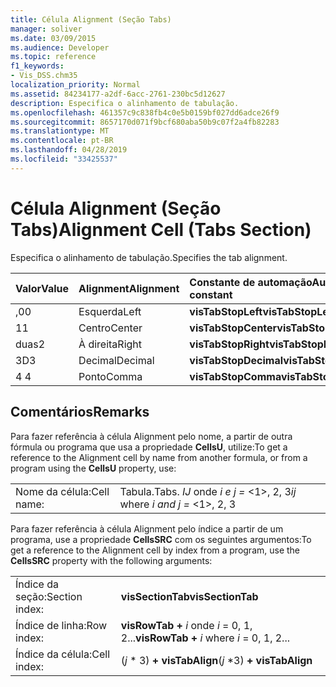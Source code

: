 ```yaml
---
title: Célula Alignment (Seção Tabs)
manager: soliver
ms.date: 03/09/2015
ms.audience: Developer
ms.topic: reference
f1_keywords:
- Vis_DSS.chm35
localization_priority: Normal
ms.assetid: 84234177-a2df-6acc-2761-230bc5d12627
description: Especifica o alinhamento de tabulação.
ms.openlocfilehash: 461357c9c838fb4c0e5b0159bf027dd6adce26f9
ms.sourcegitcommit: 8657170d071f9bcf680aba50b9c07f2a4fb82283
ms.translationtype: MT
ms.contentlocale: pt-BR
ms.lasthandoff: 04/28/2019
ms.locfileid: "33425537"
---
```

# <a name="alignment-cell-tabs-section"></a><span data-ttu-id="89199-103">Célula Alignment (Seção Tabs)</span><span class="sxs-lookup"><span data-stu-id="89199-103">Alignment Cell (Tabs Section)</span></span>

<span data-ttu-id="89199-104">Especifica o alinhamento de tabulação.</span><span class="sxs-lookup"><span data-stu-id="89199-104">Specifies the tab alignment.</span></span>
  
|<span data-ttu-id="89199-105">**Valor**</span><span class="sxs-lookup"><span data-stu-id="89199-105">**Value**</span></span>|<span data-ttu-id="89199-106">**Alignment**</span><span class="sxs-lookup"><span data-stu-id="89199-106">**Alignment**</span></span>|<span data-ttu-id="89199-107">**Constante de automação**</span><span class="sxs-lookup"><span data-stu-id="89199-107">**Automation constant**</span></span>|
|:-----|:-----|:-----|
| <span data-ttu-id="89199-108">,0</span><span class="sxs-lookup"><span data-stu-id="89199-108">0</span></span>  <br/> | <span data-ttu-id="89199-109">Esquerda</span><span class="sxs-lookup"><span data-stu-id="89199-109">Left</span></span>  <br/> |<span data-ttu-id="89199-110">**visTabStopLeft**</span><span class="sxs-lookup"><span data-stu-id="89199-110">**visTabStopLeft**</span></span> <br/> |
| <span data-ttu-id="89199-111">1</span><span class="sxs-lookup"><span data-stu-id="89199-111">1</span></span>  <br/> | <span data-ttu-id="89199-112">Centro</span><span class="sxs-lookup"><span data-stu-id="89199-112">Center</span></span>  <br/> |<span data-ttu-id="89199-113">**visTabStopCenter**</span><span class="sxs-lookup"><span data-stu-id="89199-113">**visTabStopCenter**</span></span> <br/> |
| <span data-ttu-id="89199-114">duas</span><span class="sxs-lookup"><span data-stu-id="89199-114">2</span></span>  <br/> | <span data-ttu-id="89199-115">À direita</span><span class="sxs-lookup"><span data-stu-id="89199-115">Right</span></span>  <br/> |<span data-ttu-id="89199-116">**visTabStopRight**</span><span class="sxs-lookup"><span data-stu-id="89199-116">**visTabStopRight**</span></span> <br/> |
| <span data-ttu-id="89199-117">3D</span><span class="sxs-lookup"><span data-stu-id="89199-117">3</span></span>  <br/> | <span data-ttu-id="89199-118">Decimal</span><span class="sxs-lookup"><span data-stu-id="89199-118">Decimal</span></span>  <br/> |<span data-ttu-id="89199-119">**visTabStopDecimal**</span><span class="sxs-lookup"><span data-stu-id="89199-119">**visTabStopDecimal**</span></span> <br/> |
| <span data-ttu-id="89199-120">4 </span><span class="sxs-lookup"><span data-stu-id="89199-120">4</span></span>  <br/> | <span data-ttu-id="89199-121">Ponto</span><span class="sxs-lookup"><span data-stu-id="89199-121">Comma</span></span>  <br/> |<span data-ttu-id="89199-122">**visTabStopComma**</span><span class="sxs-lookup"><span data-stu-id="89199-122">**visTabStopComma**</span></span> <br/> |
   
## <a name="remarks"></a><span data-ttu-id="89199-123">Comentários</span><span class="sxs-lookup"><span data-stu-id="89199-123">Remarks</span></span>

<span data-ttu-id="89199-124">Para fazer referência à célula Alignment pelo nome, a partir de outra fórmula ou programa que usa a propriedade **CellsU**, utilize:</span><span class="sxs-lookup"><span data-stu-id="89199-124">To get a reference to the Alignment cell by name from another formula, or from a program using the **CellsU** property, use:</span></span> 
  
|||
|:-----|:-----|
| <span data-ttu-id="89199-125">Nome da célula:</span><span class="sxs-lookup"><span data-stu-id="89199-125">Cell name:</span></span>  <br/> | <span data-ttu-id="89199-126">Tabula.</span><span class="sxs-lookup"><span data-stu-id="89199-126">Tabs.</span></span>  <span data-ttu-id="89199-127">*IJ* onde *i e j =* <1>, 2, 3</span><span class="sxs-lookup"><span data-stu-id="89199-127">*ij*            where  *i and j =*  <1>, 2, 3</span></span>  <br/> |
   
<span data-ttu-id="89199-128">Para fazer referência à célula Alignment pelo índice a partir de um programa, use a propriedade **CellsSRC** com os seguintes argumentos:</span><span class="sxs-lookup"><span data-stu-id="89199-128">To get a reference to the Alignment cell by index from a program, use the **CellsSRC** property with the following arguments:</span></span> 
  
|||
|:-----|:-----|
| <span data-ttu-id="89199-129">Índice da seção:</span><span class="sxs-lookup"><span data-stu-id="89199-129">Section index:</span></span>  <br/> |<span data-ttu-id="89199-130">**visSectionTab**</span><span class="sxs-lookup"><span data-stu-id="89199-130">**visSectionTab**</span></span> <br/> |
| <span data-ttu-id="89199-131">Índice de linha:</span><span class="sxs-lookup"><span data-stu-id="89199-131">Row index:</span></span>  <br/> |<span data-ttu-id="89199-132">**visRowTab +** *i* onde *i* = 0, 1, 2...</span><span class="sxs-lookup"><span data-stu-id="89199-132">**visRowTab +** *i*            where  *i*  = 0, 1, 2...</span></span>  <br/> |
| <span data-ttu-id="89199-133">Índice da célula:</span><span class="sxs-lookup"><span data-stu-id="89199-133">Cell index:</span></span>  <br/> | <span data-ttu-id="89199-134">(*j* \* 3) **+ visTabAlign**</span><span class="sxs-lookup"><span data-stu-id="89199-134">(*j*  \*3) **+ visTabAlign**</span></span> <br/> |
   

